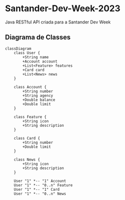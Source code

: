 # Santander-Dev-Week-2023
Java RESTful API criada para a Santander Dev Week

## Diagrama de Classes

```mermaid
classDiagram
    class User {
        +String name
        +Account account
        +List<Feature> features
        +Card card
        +List<News> news
    }

    class Account {
        +String number
        +String agency
        +Double balance
        +Double limit
    }

    class Feature {
        +String icon
        +String description
    }

    class Card {
        +String number
        +Double limit
    }

    class News {
        +String icon
        +String description
    }

    User "1" *-- "1" Account
    User "1" *-- "0..n" Feature
    User "1" *-- "1" Card
    User "1" *-- "0..n" News
